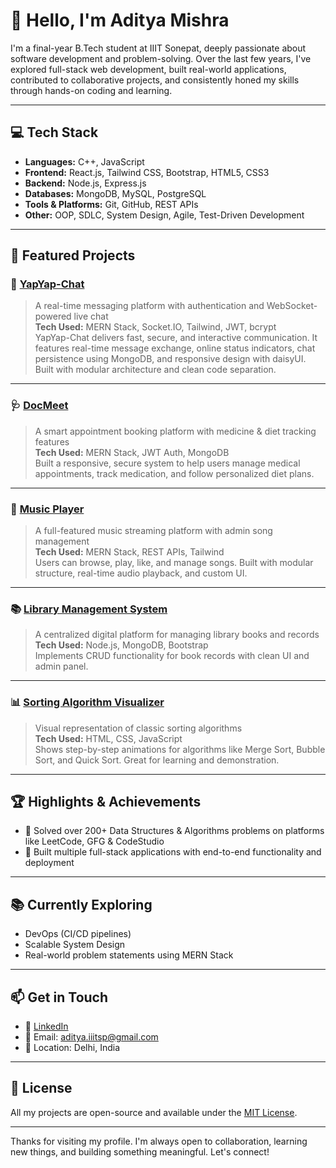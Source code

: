 # 👋 Hello, I'm Aditya Mishra

I'm a final-year B.Tech student at IIIT Sonepat, deeply passionate about software development and problem-solving. Over the last few years, I've explored full-stack web development, built real-world applications, contributed to collaborative projects, and consistently honed my skills through hands-on coding and learning.

---

## 💻 Tech Stack

- **Languages:** C++, JavaScript  
- **Frontend:** React.js, Tailwind CSS, Bootstrap, HTML5, CSS3  
- **Backend:** Node.js, Express.js  
- **Databases:** MongoDB, MySQL, PostgreSQL  
- **Tools & Platforms:** Git, GitHub, REST APIs 
- **Other:** OOP, SDLC, System Design, Agile, Test-Driven Development  

---

## 🚀 Featured Projects

### 💬 [YapYap-Chat](https://github.com/AdityaMISHRA2803/YapYap-Chat.git)
> A real-time messaging platform with authentication and WebSocket-powered live chat  
**Tech Used:** MERN Stack, Socket.IO, Tailwind, JWT, bcrypt  
YapYap-Chat delivers fast, secure, and interactive communication. It features real-time message exchange, online status indicators, chat persistence using MongoDB, and responsive design with daisyUI. Built with modular architecture and clean code separation.

---

### 🩺 [DocMeet](https://github.com/AdityaMISHRA2803/DocMeet.git)
> A smart appointment booking platform with medicine & diet tracking features  
**Tech Used:** MERN Stack, JWT Auth, MongoDB  
Built a responsive, secure system to help users manage medical appointments, track medication, and follow personalized diet plans.

---

### 🎵 [Music Player](https://github.com/AdityaMISHRA2803/Music-Player-.git)
> A full-featured music streaming platform with admin song management  
**Tech Used:** MERN Stack, REST APIs, Tailwind  
Users can browse, play, like, and manage songs. Built with modular structure, real-time audio playback, and custom UI.

---

### 📚 [Library Management System](https://github.com/AdityaMISHRA2803/Digital-Library-System.git)
> A centralized digital platform for managing library books and records  
**Tech Used:** Node.js, MongoDB, Bootstrap  
Implements CRUD functionality for book records with clean UI and admin panel.

---

### 📊 [Sorting Algorithm Visualizer](https://github.com/AdityaMISHRA2803/Sorting-Algorithm-Visualizer-.git)
> Visual representation of classic sorting algorithms  
**Tech Used:** HTML, CSS, JavaScript  
Shows step-by-step animations for algorithms like Merge Sort, Bubble Sort, and Quick Sort. Great for learning and demonstration.

---

## 🏆 Highlights & Achievements

- 🧠 Solved over 200+ Data Structures & Algorithms problems on platforms like LeetCode, GFG & CodeStudio  
- 🎯 Built multiple full-stack applications with end-to-end functionality and deployment

---

## 📚 Currently Exploring
- DevOps (CI/CD pipelines)  
- Scalable System Design  
- Real-world problem statements using MERN Stack

---

## 📫 Get in Touch

- 💼 [LinkedIn](https://www.linkedin.com/in/aditya-mishra-iiit/)  
- 📧 Email: aditya.iiitsp@gmail.com  
- 📍 Location: Delhi, India

---

## 📄 License

All my projects are open-source and available under the [MIT License](./LICENSE).

---

Thanks for visiting my profile. I'm always open to collaboration, learning new things, and building something meaningful. Let's connect!
